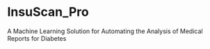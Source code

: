 # InsuScan_Pro
A Machine Learning Solution for Automating the Analysis of Medical Reports for Diabetes
